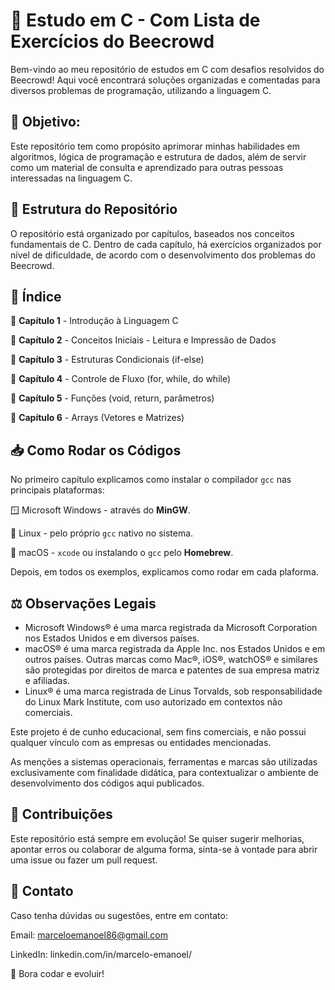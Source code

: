 # 📌 Estudo em C - Com Lista de Exercícios do Beecrowd

Bem-vindo ao meu repositório de estudos em C com desafios resolvidos do Beecrowd! Aqui você encontrará soluções organizadas e comentadas para diversos problemas de programação, utilizando a linguagem C.

## 📌 Objetivo:

Este repositório tem como propósito aprimorar minhas habilidades em algoritmos, lógica de programação e estrutura de dados, além de servir como um material de consulta e aprendizado para outras pessoas interessadas na linguagem C.

## 📂 Estrutura do Repositório

O repositório está organizado por capítulos, baseados nos conceitos fundamentais de C. Dentro de cada capítulo, há exercícios organizados por nível de dificuldade, de acordo com o desenvolvimento dos problemas do Beecrowd.

## 📌 Índice

🔹 **Capítulo 1** - Introdução à Linguagem C

🔹 **Capítulo 2** - Conceitos Iniciais - Leitura e Impressão de Dados

🔹 **Capítulo 3** - Estruturas Condicionais (if-else)

🔹 **Capítulo 4** - Controle de Fluxo (for, while, do while)

🔹 **Capítulo 5** - Funções (void, return, parâmetros)

🔹 **Capítulo 6** - Arrays (Vetores e Matrizes)

## 📥 Como Rodar os Códigos

No primeiro capítulo explicamos como instalar o compilador `gcc` nas principais plataformas:

🪟 Microsoft Windows - através do **MinGW**.

🐧 Linux - pelo próprio `gcc` nativo no sistema.

🍏 macOS - `xcode` ou instalando o `gcc` pelo **Homebrew**.

Depois, em todos os exemplos, explicamos como rodar em cada plaforma.

## ⚖️ Observações Legais

- Microsoft Windows® é uma marca registrada da Microsoft Corporation nos Estados Unidos e em diversos países.
- macOS® é uma marca registrada da Apple Inc. nos Estados Unidos e em outros países. Outras marcas como Mac®, iOS®, watchOS® e similares são protegidas por direitos de marca e patentes de sua empresa matriz e afiliadas.
- Linux® é uma marca registrada de Linus Torvalds, sob responsabilidade do Linux Mark Institute, com uso autorizado em contextos não comerciais.

Este projeto é de cunho educacional, sem fins comerciais, e não possui qualquer vínculo com as empresas ou entidades mencionadas.

As menções a sistemas operacionais, ferramentas e marcas são utilizadas exclusivamente com finalidade didática, para contextualizar o ambiente de desenvolvimento dos códigos aqui publicados.


## 🤝 Contribuições

Este repositório está sempre em evolução! Se quiser sugerir melhorias, apontar erros ou colaborar de alguma forma, sinta-se à vontade para abrir uma issue ou fazer um pull request.

## 📧 Contato

Caso tenha dúvidas ou sugestões, entre em contato:

Email: marceloemanoel86@gmail.com

LinkedIn: linkedin.com/in/marcelo-emanoel/

🚀 Bora codar e evoluir!
